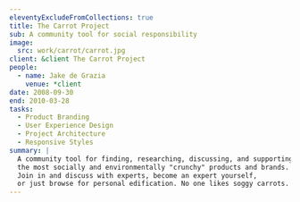 ```yaml
---
eleventyExcludeFromCollections: true
title: The Carrot Project
sub: A community tool for social responsibility
image:
  src: work/carrot/carrot.jpg
client: &client The Carrot Project
people:
  - name: Jake de Grazia
    venue: *client
date: 2008-09-30
end: 2010-03-28
tasks:
  - Product Branding
  - User Experience Design
  - Project Architecture
  - Responsive Styles
summary: |
  A community tool for finding, researching, discussing, and supporting
  the most socially and environmentally "crunchy" products and brands.
  Join in and discuss with experts, become an expert yourself,
  or just browse for personal edification. No one likes soggy carrots.
---
```

